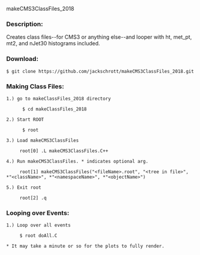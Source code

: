 makeCMS3ClassFiles_2018

### Description:
Creates class files--for CMS3 or anything else--and looper with ht, met_pt, mt2, and nJet30 histograms included.

### Download:

    $ git clone https://github.com/jackschrott/makeCMS3ClassFiles_2018.git

### Making Class Files:

    1.) go to makeClassFiles_2018 directory

          $ cd makeClassFiles_2018
      
    2.) Start ROOT

          $ root
      
    3.) Load makeCMS3ClassFiles

         root[0] .L makeCMS3ClassFiles.C++
      
    4.) Run makeCMS3ClassFiles. * indicates optional arg.
      
         root[1] makeCMS3ClassFiles("<fileName>.root", "<tree in file>", *"<className>", *"<namespaceName>", *"<objectName>")
         
    5.) Exit root
        
         root[2] .q
      
### Looping over Events:

    1.) Loop over all events
    
         $ root doAll.C
         
    * It may take a minute or so for the plots to fully render.
    
